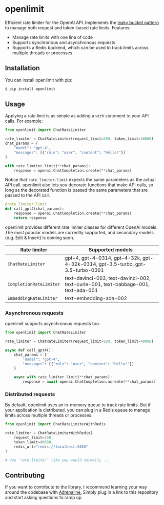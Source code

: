# openlimit

Efficient rate limiter for the OpenAI API. Implements the [leaky bucket pattern](https://en.wikipedia.org/wiki/Leaky_bucket) to manage both request and token-based rate limits. Features:

- Manage rate limits with one line of code
- Supports synchronous and asynchronous requests
- Supports a Redis backend, which can be used to track limits across multiple threads or processes

## Installation 

You can install openlimit with pip:

```bash
$ pip install openlimit
```

## Usage

Applying a rate limit is as simple as adding a `with` statement to your API calls. For example:

```python
from openlimit import ChatRateLimiter

rate_limiter = ChatRateLimiter(request_limit=200, token_limit=40000)
chat_params = { 
    "model": "gpt-4", 
    "messages": [{"role": "user", "content": "Hello!"}]
}

with rate_limiter.limit(**chat_params):
    response = openai.ChatCompletion.create(**chat_params)
```

Notice that `rate_limiter.limit` expects the same parameters as the actual API call. openlimit also lets you decorate functions that make API calls, so long as the decorated function is passed the same parameters that are passed to the API call.


```python
@rate_limiter.limit
def call_gpt4(chat_params):
    response = openai.ChatCompletion.create(**chat_params)
    return response
```

openlimit provides different rate limiter classes for different OpenAI models. The most popular models are currently supported, and secondary models (e.g. Edit & Insert) is coming soon.

| Rate limiter | Supported models |
| --- | --- |
| `ChatRateLimiter` | gpt-4, gpt-4-0314, gpt-4-32k, gpt-4-32k-0314, gpt-3.5-turbo, gpt-3.5-turbo-0301 |
| `CompletionRateLimiter` | text-davinci-003, text-davinci-002, text-curie-001, text-babbage-001, text-ada-001 |
| `EmbeddingRateLimiter` | text-embedding-ada-002 |

### Asynchronous requests

openlimit supports asynchronous requests too.

```python
from openlimit import ChatRateLimiter

rate_limiter = ChatRateLimiter(request_limit=200, token_limit=40000)

async def call_gpt4():
    chat_params = { 
        "model": "gpt-4", 
        "messages": [{"role": "user", "content": "Hello!"}]
    }

    async with rate_limiter.limit(**chat_params):
        response = await openai.ChatCompletion.acreate(**chat_params)
```

### Distributed requests

By default, openlimit uses an in-memory queue to track rate limits. But if your application is distributed, you can plug in a Redis queue to manage limits across multiple threads or processes.

```python
from openlimit import ChatRateLimiterWithRedis

rate_limiter = ChatRateLimiterWithRedis(
    request_limit=200,
    token_limit=40000,
    redis_url="redis://localhost:5050"
)

# Use `rate_limiter` like you would normally ...
```

## Contributing

If you want to contribute to the library, I recommend learning your way around the codebase with [Adrenaline.](https://useadrenaline.com/) Simply plug in a link to this repository and start asking questions to ramp up.